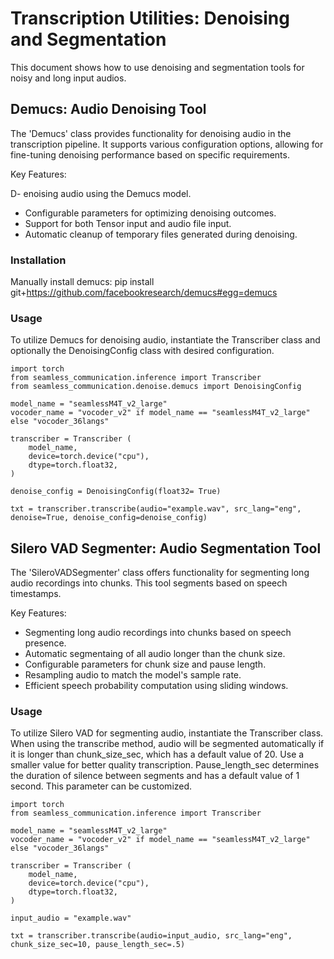 # Transcription Utilities: Denoising and Segmentation 

This document shows how to use denoising and segmentation tools for noisy and long input audios.

## Demucs: Audio Denoising Tool

The 'Demucs' class provides functionality for denoising audio in the transcription pipeline. It supports various configuration options, allowing for fine-tuning denoising performance based on specific requirements. 

Key Features:

D- enoising audio using the Demucs model.
- Configurable parameters for optimizing denoising outcomes.
- Support for both Tensor input and audio file input.
- Automatic cleanup of temporary files generated during denoising.

### Installation

Manually install demucs: 
pip install git+https://github.com/facebookresearch/demucs#egg=demucs

### Usage

To utilize Demucs for denoising audio, instantiate the Transcriber class and optionally the DenoisingConfig class with desired configuration. 

```
import torch
from seamless_communication.inference import Transcriber
from seamless_communication.denoise.demucs import DenoisingConfig

model_name = "seamlessM4T_v2_large"
vocoder_name = "vocoder_v2" if model_name == "seamlessM4T_v2_large" else "vocoder_36langs"

transcriber = Transcriber (
    model_name,
    device=torch.device("cpu"),
    dtype=torch.float32,
)

denoise_config = DenoisingConfig(float32= True)

txt = transcriber.transcribe(audio="example.wav", src_lang="eng", denoise=True, denoise_config=denoise_config)
```

## Silero VAD Segmenter: Audio Segmentation Tool

The 'SileroVADSegmenter' class offers functionality for segmenting long audio recordings into chunks. This tool segments based on speech timestamps. 

Key Features:

- Segmenting long audio recordings into chunks based on speech presence.
- Automatic segmentaing of all audio longer than the chunk size. 
- Configurable parameters for chunk size and pause length.
- Resampling audio to match the model's sample rate.
- Efficient speech probability computation using sliding windows.

### Usage

To utilize Silero VAD for segmenting audio, instantiate the Transcriber class. When using the transcribe method, audio will be segmented automatically if it is longer than chunk_size_sec, which has a default value of 20. Use a smaller value for better quality transcription.
Pause_length_sec determines the duration of silence between segments and has a default value of 1 second. This parameter can be customized.

```
import torch
from seamless_communication.inference import Transcriber

model_name = "seamlessM4T_v2_large"
vocoder_name = "vocoder_v2" if model_name == "seamlessM4T_v2_large" else "vocoder_36langs"

transcriber = Transcriber (
    model_name,
    device=torch.device("cpu"),
    dtype=torch.float32,
)

input_audio = "example.wav"

txt = transcriber.transcribe(audio=input_audio, src_lang="eng", chunk_size_sec=10, pause_length_sec=.5)
```